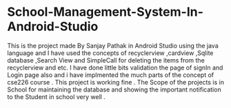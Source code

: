 # School-Management-System-In-Android-Studio
This is the project made By Sanjay Pathak in Android Studio using the java language and I have used the concepts of recyclerview ,cardview ,Sqlite database ,Search View and SimpleCall for deleting the  items from the recyclerview and etc. I have done little bits validation the page of signIn and Login page also and  i have implmented the much parts of the concept of cse226 course . This project is working fine . The Scope of the projects is in School for maintaining the database and  showing the important notification to the Student  in school very well .
